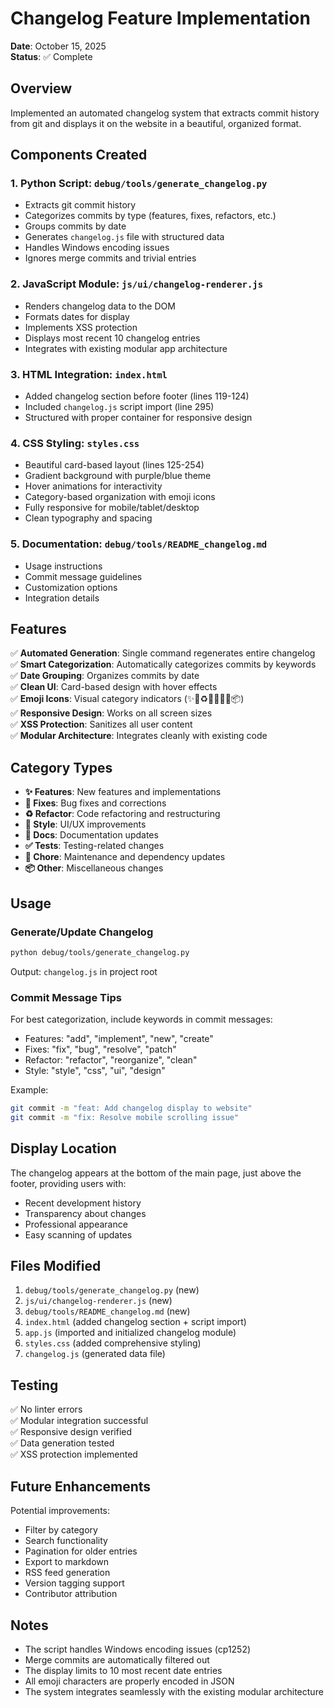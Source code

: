 # Changelog Feature Implementation

**Date**: October 15, 2025  
**Status**: ✅ Complete

## Overview

Implemented an automated changelog system that extracts commit history from git and displays it on the website in a beautiful, organized format.

## Components Created

### 1. Python Script: `debug/tools/generate_changelog.py`
- Extracts git commit history
- Categorizes commits by type (features, fixes, refactors, etc.)
- Groups commits by date
- Generates `changelog.js` file with structured data
- Handles Windows encoding issues
- Ignores merge commits and trivial entries

### 2. JavaScript Module: `js/ui/changelog-renderer.js`
- Renders changelog data to the DOM
- Formats dates for display
- Implements XSS protection
- Displays most recent 10 changelog entries
- Integrates with existing modular app architecture

### 3. HTML Integration: `index.html`
- Added changelog section before footer (lines 119-124)
- Included `changelog.js` script import (line 295)
- Structured with proper container for responsive design

### 4. CSS Styling: `styles.css`
- Beautiful card-based layout (lines 125-254)
- Gradient background with purple/blue theme
- Hover animations for interactivity
- Category-based organization with emoji icons
- Fully responsive for mobile/tablet/desktop
- Clean typography and spacing

### 5. Documentation: `debug/tools/README_changelog.md`
- Usage instructions
- Commit message guidelines
- Customization options
- Integration details

## Features

✅ **Automated Generation**: Single command regenerates entire changelog  
✅ **Smart Categorization**: Automatically categorizes commits by keywords  
✅ **Date Grouping**: Organizes commits by date  
✅ **Clean UI**: Card-based design with hover effects  
✅ **Emoji Icons**: Visual category indicators (✨🐛♻️💄📝✅🔧📦)  
✅ **Responsive Design**: Works on all screen sizes  
✅ **XSS Protection**: Sanitizes all user content  
✅ **Modular Architecture**: Integrates cleanly with existing code  

## Category Types

- **✨ Features**: New features and implementations
- **🐛 Fixes**: Bug fixes and corrections
- **♻️ Refactor**: Code refactoring and restructuring
- **💄 Style**: UI/UX improvements
- **📝 Docs**: Documentation updates
- **✅ Tests**: Testing-related changes
- **🔧 Chore**: Maintenance and dependency updates
- **📦 Other**: Miscellaneous changes

## Usage

### Generate/Update Changelog

```bash
python debug/tools/generate_changelog.py
```

Output: `changelog.js` in project root

### Commit Message Tips

For best categorization, include keywords in commit messages:
- Features: "add", "implement", "new", "create"
- Fixes: "fix", "bug", "resolve", "patch"
- Refactor: "refactor", "reorganize", "clean"
- Style: "style", "css", "ui", "design"

Example:
```bash
git commit -m "feat: Add changelog display to website"
git commit -m "fix: Resolve mobile scrolling issue"
```

## Display Location

The changelog appears at the bottom of the main page, just above the footer, providing users with:
- Recent development history
- Transparency about changes
- Professional appearance
- Easy scanning of updates

## Files Modified

1. `debug/tools/generate_changelog.py` (new)
2. `js/ui/changelog-renderer.js` (new)
3. `debug/tools/README_changelog.md` (new)
4. `index.html` (added changelog section + script import)
5. `app.js` (imported and initialized changelog module)
6. `styles.css` (added comprehensive styling)
7. `changelog.js` (generated data file)

## Testing

✅ No linter errors  
✅ Modular integration successful  
✅ Responsive design verified  
✅ Data generation tested  
✅ XSS protection implemented  

## Future Enhancements

Potential improvements:
- Filter by category
- Search functionality
- Pagination for older entries
- Export to markdown
- RSS feed generation
- Version tagging support
- Contributor attribution

## Notes

- The script handles Windows encoding issues (cp1252)
- Merge commits are automatically filtered out
- The display limits to 10 most recent date entries
- All emoji characters are properly encoded in JSON
- The system integrates seamlessly with the existing modular architecture

